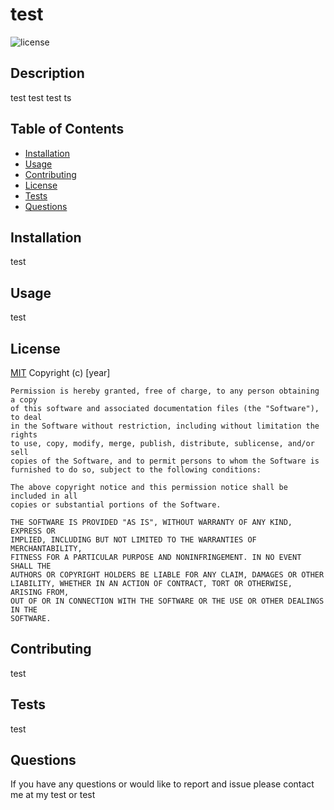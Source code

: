 # test
  ![license](https://img.shields.io/badge/License-MIT-blue.svg)
  
  ## Description 
  test
  test
  test
  ts
  
  ## Table of Contents 
  
  - [Installation](#installation)
  - [Usage](#usage)
  - [Contributing](#contributing)
  - [License](#license)
  - [Tests](#tests)
  - [Questions](#questions)
  
  ## Installation 
  test
  
  ## Usage 
  test
  
  ## License 
  [MIT](https://choosealicense.com/licenses/mit/)
  Copyright (c) [year] 

    Permission is hereby granted, free of charge, to any person obtaining a copy
    of this software and associated documentation files (the "Software"), to deal
    in the Software without restriction, including without limitation the rights
    to use, copy, modify, merge, publish, distribute, sublicense, and/or sell
    copies of the Software, and to permit persons to whom the Software is
    furnished to do so, subject to the following conditions:
    
    The above copyright notice and this permission notice shall be included in all
    copies or substantial portions of the Software.
    
    THE SOFTWARE IS PROVIDED "AS IS", WITHOUT WARRANTY OF ANY KIND, EXPRESS OR
    IMPLIED, INCLUDING BUT NOT LIMITED TO THE WARRANTIES OF MERCHANTABILITY,
    FITNESS FOR A PARTICULAR PURPOSE AND NONINFRINGEMENT. IN NO EVENT SHALL THE
    AUTHORS OR COPYRIGHT HOLDERS BE LIABLE FOR ANY CLAIM, DAMAGES OR OTHER
    LIABILITY, WHETHER IN AN ACTION OF CONTRACT, TORT OR OTHERWISE, ARISING FROM,
    OUT OF OR IN CONNECTION WITH THE SOFTWARE OR THE USE OR OTHER DEALINGS IN THE
    SOFTWARE.

  
  
  ## Contributing 
  test
  
  ## Tests 
  test
  
  ## Questions 
  If you have any questions or would like to report and issue please contact me at my test or test
  
  